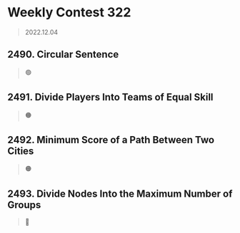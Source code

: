 # Weekly Contest 322
> 2022.12.04

## 2490. Circular Sentence
> :green_circle:

## 2491. Divide Players Into Teams of Equal Skill
> :orange_circle:

## 2492. Minimum Score of a Path Between Two Cities
> :orange_circle:

## 2493. Divide Nodes Into the Maximum Number of Groups
> :red_circle:
